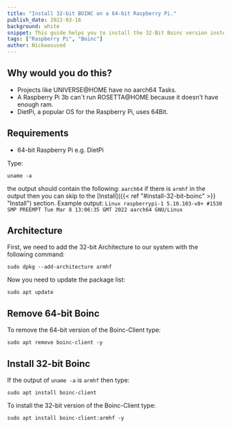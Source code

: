 ```yaml
---
title: "Install 32-bit BOINC on a 64-bit Raspberry Pi."
publish_date: 2022-03-16
background: white
snippet: This guide helps you to install the 32-Bit Boinc version instead of the 64-Bit one.
tags: ["Raspberry Pi", "Boinc"]
author: Nickwasused
---
```

## Why would you do this?

- Projects like UNIVERSE@HOME have no aarch64 Tasks.
- A Raspberry Pi 3b can´t run ROSETTA@HOME because it doesn't have enough ram.
- DietPi, a popular OS for the Raspberry Pi, uses 64Bit.

## Requirements

- 64-bit Raspberry Pi e.g. DietPi

Type:

```Shell
uname -a
``` 
the output should contain the following: ```aarch64``` if there is ```armhf``` in the output then you can skip to the 
[Install]({{< ref "#install-32-bit-boinc" >}} "Install") section.
Example output: ```Linux raspberrypi-1 5.10.103-v8+ #1530 SMP PREEMPT Tue Mar 8 13:06:35 GMT 2022 aarch64 GNU/Linux```

## Architecture

First, we need to add the 32-bit Architecture to our system with the following command:

```Shell
sudo dpkg --add-architecture armhf
```

Now you need to update the package list:

```Shell
sudo apt update
```


## Remove 64-bit Boinc

To remove the 64-bit version of the Boinc-Client type:

```Shell
sudo apt remove boinc-client -y
```

## Install 32-bit Boinc

If the output of ```uname -a``` is ```armhf``` then type:

```Shell
sudo apt install boinc-client
```

To install the 32-bit version of the Boinc-Client type:

```Shell
sudo apt install boinc-client:armhf -y
```